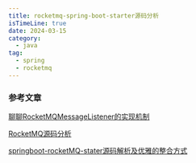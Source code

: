 ```yaml
---
title: rocketmq-spring-boot-starter源码分析
isTimeLine: true
date: 2024-03-15
category:
  - java
tag:
  - spring
  - rocketmq
---
```






### 参考文章
[聊聊RocketMQMessageListener的实现机制](https://cloud.tencent.com/developer/article/2348692)

[RocketMQ源码分析](https://cloud.tencent.com/developer/article/1630181)

[springboot-rocketMQ-stater源码解析及优雅的整合方式](https://blog.csdn.net/Heron22/article/details/105692351)